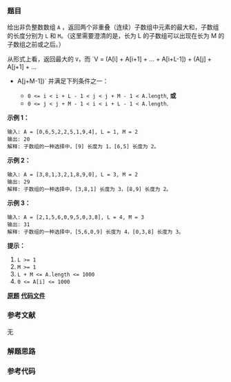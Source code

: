 ### 题目
给出非负整数数组 `A` ，返回两个非重叠（连续）子数组中元素的最大和，子数组的长度分别为 `L` 和 `M`。（这里需要澄清的是，长为 L
的子数组可以出现在长为 M 的子数组之前或之后。）

从形式上看，返回最大的 `V`，而 `V = (A[i] + A[i+1] + ... + A[i+L-1]) + (A[j] + A[j+1] + ...
+ A[j+M-1])` 并满足下列条件之一：



  * `0 <= i < i + L - 1 < j < j + M - 1 < A.length`, **或**
  * `0 <= j < j + M - 1 < i < i + L - 1 < A.length`.



**示例 1：**

    
    
    输入: A = [0,6,5,2,2,5,1,9,4], L = 1, M = 2
    输出: 20
    解释: 子数组的一种选择中，[9] 长度为 1，[6,5] 长度为 2。
    

**示例 2：**

    
    
    输入: A = [3,8,1,3,2,1,8,9,0], L = 3, M = 2
    输出: 29
    解释: 子数组的一种选择中，[3,8,1] 长度为 3，[8,9] 长度为 2。
    

**示例 3：**

    
    
    输入: A = [2,1,5,6,0,9,5,0,3,8], L = 4, M = 3
    输出: 31
    解释: 子数组的一种选择中，[5,6,0,9] 长度为 4，[0,3,8] 长度为 3。



**提示：**

  1. `L >= 1`
  2. `M >= 1`
  3. `L + M <= A.length <= 1000`
  4. `0 <= A[i] <= 1000`

 **[原题](https://leetcode-cn.com/problems/maximum-sum-of-two-non-overlapping-subarrays/)**    **[代码文件]()**


### 参考文献
无

### 解题思路




### 参考代码

```go


```




